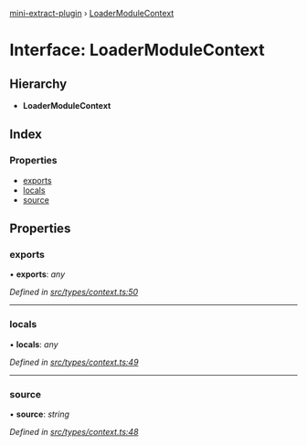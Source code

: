 [mini-extract-plugin](../README.md) › [LoaderModuleContext](loadermodulecontext.md)

# Interface: LoaderModuleContext

## Hierarchy

* **LoaderModuleContext**

## Index

### Properties

* [exports](loadermodulecontext.md#exports)
* [locals](loadermodulecontext.md#locals)
* [source](loadermodulecontext.md#source)

## Properties

###  exports

• **exports**: *any*

*Defined in [src/types/context.ts:50](https://github.com/JuroOravec/mini-extract-plugin/blob/b97da5f/src/types/context.ts#L50)*

___

###  locals

• **locals**: *any*

*Defined in [src/types/context.ts:49](https://github.com/JuroOravec/mini-extract-plugin/blob/b97da5f/src/types/context.ts#L49)*

___

###  source

• **source**: *string*

*Defined in [src/types/context.ts:48](https://github.com/JuroOravec/mini-extract-plugin/blob/b97da5f/src/types/context.ts#L48)*
